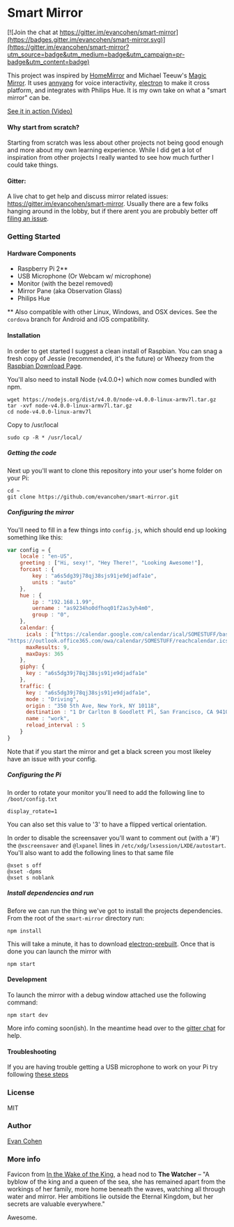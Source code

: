 # Smart Mirror

[![Join the chat at https://gitter.im/evancohen/smart-mirror](https://badges.gitter.im/evancohen/smart-mirror.svg)](https://gitter.im/evancohen/smart-mirror?utm_source=badge&utm_medium=badge&utm_campaign=pr-badge&utm_content=badge)

This project was inspired by [HomeMirror](https://github.com/HannahMitt/HomeMirror) and Michael Teeuw's [Magic Mirror](http://michaelteeuw.nl/tagged/magicmirror). It uses [annyang](https://github.com/TalAter/annyang) for voice interactivity, [electron](http://electron.atom.io/) to make it cross platform, and integrates with Philips Hue. It is my own take on what a "smart mirror" can be.

[See it in action (Video)](https://www.youtube.com/watch?v=PDIbhV8Nvq8)

#### Why start from scratch?
Starting from scratch was less about other projects not being good enough and more about my own learning experience. While I did get a lot of inspiration from other projects I really wanted to see how much further I could take things.

#### Gitter:
A live chat to get help and discuss mirror related issues: https://gitter.im/evancohen/smart-mirror. Usually there are a few folks hanging around in the lobby, but if there arent you are probubly better off [filing an issue](https://github.com/evancohen/smart-mirror/issues/new).

### Getting Started
#### Hardware Components
- Raspberry Pi 2**
- USB Microphone (Or Webcam w/ microphone)
- Monitor (with the bezel removed)
- Mirror Pane (aka Observation Glass)
- Philips Hue

** Also compatible with other Linux, Windows, and OSX devices. See the `cordova` branch for Android and iOS compatibility.

#### Installation
In order to get started I suggest a clean install of Raspbian. You can snag a fresh copy of Jessie (recommended, it's the future) or Wheezy from the [Raspbian Download Page](https://www.raspberrypi.org/downloads/raspbian/).

You'll also need to install Node (v4.0.0+) which now comes bundled with npm.
```
wget https://nodejs.org/dist/v4.0.0/node-v4.0.0-linux-armv7l.tar.gz 
tar -xvf node-v4.0.0-linux-armv7l.tar.gz 
cd node-v4.0.0-linux-armv7l
```
Copy to /usr/local
```
sudo cp -R * /usr/local/
```

##### Getting the code
Next up you'll want to clone this repository into your user's home folder on your Pi:
```
cd ~
git clone https://github.com/evancohen/smart-mirror.git
```

##### Configuring the mirror
You'll need to fill in a few things into `config.js`, which should end up looking something like this:
``` javascript
var config = {
    locale : "en-US",
    greeting : ["Hi, sexy!", "Hey There!", "Looking Awesome!"],
    forcast : {
        key : "a6s5dg39j78qj38sjs91je9djadfa1e",
        units : "auto"
    },
    hue : {
        ip : "192.168.1.99",
        uername : "as9234ho0dfhoq01f2as3yh4m0",
        group : "0",
    },
    calendar: {
      icals : ["https://calendar.google.com/calendar/ical/SOMESTUFF/basic.ics",
"https://outlook.office365.com/owa/calendar/SOMESTUFF/reachcalendar.ics"],
      maxResults: 9,
      maxDays: 365
    },
    giphy: {
      key : "a6s5dg39j78qj38sjs91je9djadfa1e"
    },
    traffic: {
      key : "a6s5dg39j78qj38sjs91je9djadfa1e",
      mode : "Driving",
      origin : "350 5th Ave, New York, NY 10118",
      destination : "1 Dr Carlton B Goodlett Pl, San Francisco, CA 94102",
      name : "work",
      reload_interval : 5
    }
}
```
Note that if you start the mirror and get a black screen you most likeley have an issue with your config.

##### Configuring the Pi
In order to rotate your monitor you'll need to add the following line to `/boot/config.txt`
```
display_rotate=1
```
You can also set this value to '3' to have a flipped vertical orientation.

In order to disable the screensaver you'll want to comment out (with a '#') the `@xscreensaver` and `@lxpanel` lines in `/etc/xdg/lxsession/LXDE/autostart`. You'll also want to add the following lines to that same file
```
@xset s off
@xset -dpms
@xset s noblank
```

##### Install dependencies and run
Before we can run the thing we've got to install the projects dependencies. From the root of the `smart-mirror` directory run:
```
npm install
```

This will take a minute, it has to download [electron-prebuilt](https://github.com/mafintosh/electron-prebuilt). Once that is done you can launch the mirror with
```
npm start
```

#### Development
To launch the mirror with a debug window attached use the following command:
```
npm start dev
```
More info coming soon(ish). In the meantime head over to the [gitter chat](https://gitter.im/evancohen/smart-mirror) for help. 

#### Troubleshooting
If you are having trouble getting a USB microphone to work on your Pi try following [these steps](https://github.com/evancohen/smart-mirror/issues/20)

### License
MIT

### Author
[Evan Cohen](http://evanbtcohen.com/)

### More info
Favicon from [In the Wake of the King](http://walkingmind.evilhat.com/2014/03/17/in-the-wake-of-the-king/), a head nod to **The Watcher** – "A byblow of the king and a queen of the sea, she has remained apart from the workings of her family, more home beneath the waves, watching all through water and mirror. Her ambitions lie outside the Eternal Kingdom, but her secrets are valuable everywhere."

Awesome.
